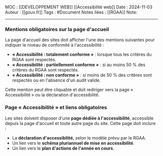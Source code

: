 MOC : [[DEVELOPPEMENT WEB]] [[Accessibilité web]]
Date : 2024-11-03
Auteur : [[gouv.fr]]
Tags :  #Document 
Notes liées : [[RGAA]]
Note: 

---

### Mentions obligatoires sur la page d'accueil

La page d'accueil des sites doit afficher l'une des mentions suivantes pour indiquer le niveau de conformité à l'accessibilité :

- **« Accessibilité : totalement conforme »** : lorsque tous les critères du RGAA sont respectés.
- **« Accessibilité : partiellement conforme »** : si au moins 50 % des critères du RGAA sont respectés.
- **« Accessibilité : non conforme »** : si moins de 50 % des critères sont respectés ou en l'absence d'un audit valide.

Cette mention peut être cliquable et doit rediriger vers la page « Accessibilité » ou la déclaration d'accessibilité.

### Page « Accessibilité » et liens obligatoires

Les sites doivent disposer d'une **page dédiée à l'accessibilité**, accessible depuis la page d'accueil et toute autre page du site. Cette page doit inclure :

- La **déclaration d'accessibilité**, selon le modèle prévu par le RGAA.
- Un lien vers le **schéma pluriannuel de mise en accessibilité**.
- Un lien vers le **plan d'actions de l'année en cours**.